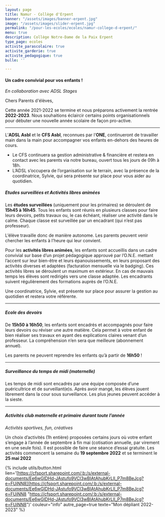 ```yaml
---
layout: page
title: Namur - Collège d'Erpent
banner: "/assets/images/banner-erpent.jpg"
image: "/assets/images/slider-erpent.jpg"
permalink: "/pour-les-ecoles/ecoles/namur-college-d-erpent/"
menu: true
description: Collège Notre-Dame de la Paix Erpent
type_page: ecoles
activite_parascolaire: true
activite_garderie: true
activite_pedagogique: true
bulle: ''

---
```

#### Un cadre convivial pour vos enfants !

_En collaboration avec ADSL Stages_

Chers Parents d'élèves,

Cette année 2021-2022 se termine et nous préparons activement la rentrée **2022-2023**. Nous souhaitions éclaircir certains points organisationnels pour débuter une nouvelle année scolaire de façon pro-active.

***

L’**ADSL Asbl** et le **CFS Asbl**, reconnues par l’**ONE**, continueront de travailler main dans la main pour accompagner vos enfants en-dehors des heures de cours.

* Le CFS continuera sa gestion administrative & financière et restera en contact avec les parents via notre bureau, ouvert tous les jours de 09h à 18h.
* L’ADSL s’occupera de l’organisation sur le terrain, avec la présence de la coordinatrice, Sylvie, qui sera présente sur place pour vous aider au quotidien.

##### **Etudes surveillées et Activités libres animées**

Les **études surveillées** (uniquement pour les primaires) se déroulent de **15h45 à 16h45**. Tous les enfants sont réunis en plusieurs classes pour faire leurs devoirs, petits travaux ou, le cas échéant, réaliser une activité dans le calme. Chaque classe est surveillée par un encadrant (qui n’est pas professeur).

L’élève travaille donc de manière autonome. Les parents peuvent venir chercher les enfants à l’heure qui leur convient.

Pour les **activités libres animées**, les enfants sont accueillis dans un cadre convivial sur base d’un projet pédagogique approuvé par l’O.N.E. mettant l’accent sur leur bien-être et leurs épanouissements, en leurs proposant des activités diverses et adaptées (facturation mensuelle via le badging). Ces activités libres se déroulent un maximum en extérieur. En cas de mauvais temps les élèves sont redirigés vers une classe adaptée. Les encadrants suivent régulièrement des formations auprès de l’O.N.E.

Une coordinatrice, Sylvie, est présente sur place pour assurer la gestion au quotidien et restera votre référente.

***

##### **Ecole des devoirs**

De **15h50 à 16h50**, les enfants sont encadrés et accompagnés pour faire leurs devoirs ou réviser une autre matière. Cela permet à votre enfant de bien réaliser ses travaux en ayant des explications claires venant d’un professeur. La compréhension n’en sera que meilleure (abonnement annuel).

Les parents ne peuvent reprendre les enfants qu’à partir de **16h50** !

***

##### **Surveillance du temps de midi (maternelle)**

Les temps de midi sont encadrés par une équipe composée d’une puéricultrice et de surveillant(e)s. Après avoir mangé, les élèves jouent librement dans la cour sous surveillance. Les plus jeunes peuvent accéder à la sieste.

***

##### **Activités club maternelle et primaire durant toute l’année**

_Activités sportives, fun, créatives_

Un choix d’activités (1h entière) proposées certains jours où votre enfant s’engage à l’année de septembre à fin mai (cotisation annuelle, par virement en une seule fois). Il est possible de faire une séance d’essai gratuite. Les activités commencent la semaine du **19 septembre** **2022** et se terminent le **25 mai 2022**

{% include utils/button.html lien='[https://cfsport.sharepoint.com/:b:/s/external-documents/Ee6wGlDHd-JAstufo9VCI3wBIAtAhubKrLlI_P7m8BeJcg?e=FUiNN8](https://cfsport.sharepoint.com/:b:/s/external-documents/Ee6wGlDHd-JAstufo9VCI3wBIAtAhubKrLlI_P7m8BeJcg?e=FUiNN8 "https://cfsport.sharepoint.com/:b:/s/external-documents/Ee6wGlDHd-JAstufo9VCI3wBIAtAhubKrLlI_P7m8BeJcg?e=FUiNN8")' couleur="info" autre_page=true texte="Mon dépliant 2022-2023" %}